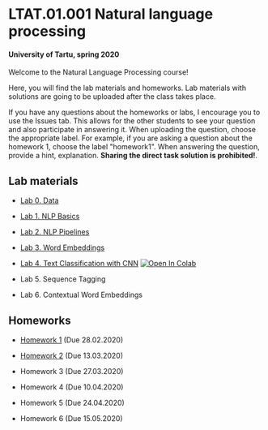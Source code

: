 # LTAT.01.001 Natural language processing
#### University of Tartu, spring 2020

Welcome to the Natural Language Processing course! 

Here, you will find the lab materials and homeworks. Lab materials with solutions are going to be uploaded after the class takes place.

If you have any questions about the homeworks or labs, I encourage you to use the Issues tab. This allows for the other students to see your question and also participate in answering it.
When uploading the question, choose the appropriate label. For example, if you are asking a question about the homework 1, choose the label "homework1". 
When answering the question, provide a hint, explanation. **Sharing the direct task solution is prohibited!**.

## Lab materials

- [Lab 0. Data](https://github.com/501Good/tartu-nlp-2020/blob/master/labs/lab0/Lab0_Data.md)

- [Lab 1. NLP Basics](https://github.com/501Good/tartu-nlp-2020/blob/master/labs/lab1/Lab1_Basics.ipynb)

- [Lab 2. NLP Pipelines](https://github.com/501Good/tartu-nlp-2020/blob/master/labs/lab2/Lab2_Pipelines.ipynb)

- [Lab 3. Word Embeddings](https://github.com/501Good/tartu-nlp-2020/blob/master/labs/lab3/Lab3_Word2Vec.ipynb)

- [Lab 4. Text Classification with CNN](https://github.com/501Good/tartu-nlp-2020/blob/master/labs/lab4/Lab4_TextClassificationCNN.ipynb) [![Open In Colab](https://colab.research.google.com/assets/colab-badge.svg)](https://colab.research.google.com/github/501Good/tartu-nlp-2020/blob/master/labs/lab4/Lab4_TextClassificationCNN.ipynb)

- Lab 5. Sequence Tagging

- Lab 6. Contextual Word Embeddings

## Homeworks

- [Homework 1](https://github.com/501Good/tartu-nlp-2020/blob/master/homeworks/hw1/Homework1.ipynb) (Due 28.02.2020)

- [Homework 2](https://github.com/501Good/tartu-nlp-2020/blob/master/homeworks/hw2/Homework2.ipynb) (Due 13.03.2020)

- Homework 3 (Due 27.03.2020)

- Homework 4 (Due 10.04.2020)

- Homework 5 (Due 24.04.2020)

- Homework 6 (Due 15.05.2020)
